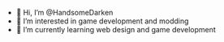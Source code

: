 - 👋 Hi, I’m @HandsomeDarken
- 👀 I’m interested in game development and modding
- 🌱 I’m currently learning web design and game development

<!---
HandsomeDarken/HandsomeDarken is a ✨ special ✨ repository because its `README.md` (this file) appears on your GitHub profile.
You can click the Preview link to take a look at your changes.
--->
